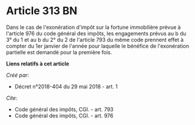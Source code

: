 # Article 313 BN

Dans le cas de l'exonération d'impôt sur la fortune immobilière prévue à l'article 976 du code général des impôts, les
engagements prévus au b du 3° du 1 et au b du 2° du 2 de l'article 793 du même code prennent effet à compter du 1er janvier
de l'année pour laquelle le bénéfice de l'exonération partielle est demandé pour la première fois.

**Liens relatifs à cet article**

_Créé par_:

  - Décret n°2018-404 du 29 mai 2018 - art. 1

_Cite_:

  - Code général des impôts, CGI. - art. 793
  - Code général des impôts, CGI. - art. 976
